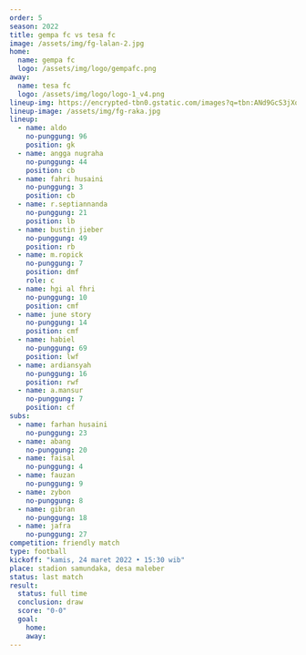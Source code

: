 ```yaml
---
order: 5
season: 2022
title: gempa fc vs tesa fc
image: /assets/img/fg-lalan-2.jpg
home:
  name: gempa fc
  logo: /assets/img/logo/gempafc.png
away:
  name: tesa fc
  logo: /assets/img/logo/logo-1_v4.png
lineup-img: https://encrypted-tbn0.gstatic.com/images?q=tbn:ANd9GcS3jXq0gzpnLc4bBAE_icBzU6q1nLlgZAmfXg&usqp=CAU
lineup-image: /assets/img/fg-raka.jpg
lineup:
  - name: aldo
    no-punggung: 96
    position: gk
  - name: angga nugraha
    no-punggung: 44
    position: cb
  - name: fahri husaini
    no-punggung: 3
    position: cb
  - name: r.septiannanda
    no-punggung: 21
    position: lb
  - name: bustin jieber
    no-punggung: 49
    position: rb
  - name: m.ropick
    no-punggung: 7
    position: dmf
    role: c
  - name: hgi al fhri
    no-punggung: 10
    position: cmf
  - name: june story
    no-punggung: 14
    position: cmf
  - name: habiel
    no-punggung: 69
    position: lwf
  - name: ardiansyah
    no-punggung: 16
    position: rwf
  - name: a.mansur
    no-punggung: 7
    position: cf
subs:
  - name: farhan husaini
    no-punggung: 23
  - name: abang
    no-punggung: 20
  - name: faisal
    no-punggung: 4
  - name: fauzan
    no-punggung: 9
  - name: zybon
    no-punggung: 8
  - name: gibran
    no-punggung: 18
  - name: jafra
    no-punggung: 27
competition: friendly match
type: football 
kickoff: "kamis, 24 maret 2022 • 15:30 wib"
place: stadion samundaka, desa maleber
status: last match
result:
  status: full time
  conclusion: draw
  score: "0-0"
  goal: 
    home:
    away:
---
```

